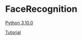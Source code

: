 # FaceRecognition

[Python 3.10.0](https://www.python.org/downloads/release/python-3100/#:~:text=Windows%20installer%20(64%2Dbit))

[Tutorial](https://www.geeksforgeeks.org/how-to-install-face-recognition-in-python-on-windows)
